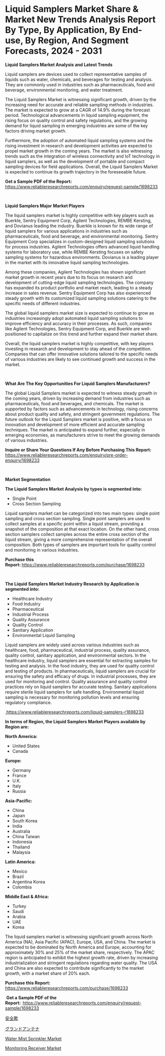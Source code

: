 <p><h1>Liquid Samplers Market Share & Market New Trends Analysis Report By Type, By Application, By End-use, By Region, And Segment Forecasts, 2024 - 2031</h1></p><p><strong>Liquid Samplers Market Analysis and Latest Trends</strong></p>
<p><p>Liquid samplers are devices used to collect representative samples of liquids such as water, chemicals, and beverages for testing and analysis. They are commonly used in industries such as pharmaceuticals, food and beverage, environmental monitoring, and water treatment.</p><p>The Liquid Samplers Market is witnessing significant growth, driven by the increasing need for accurate and reliable sampling methods in industries. The market is expected to grow at a CAGR of 14.9% during the forecast period. Technological advancements in liquid sampling equipment, the rising focus on quality control and safety regulations, and the growing demand for liquid sampling in emerging industries are some of the key factors driving market growth.</p><p>Furthermore, the adoption of automated liquid sampling systems and the rising investment in research and development activities are expected to propel market growth in the coming years. The market is also witnessing trends such as the integration of wireless connectivity and IoT technology in liquid samplers, as well as the development of portable and compact sampling devices for field applications. Overall, the Liquid Samplers Market is expected to continue its growth trajectory in the foreseeable future.</p></p>
<p><strong>Get a Sample PDF of the Report:&nbsp;</strong> <a href="https://www.reliableresearchreports.com/enquiry/request-sample/1698233">https://www.reliableresearchreports.com/enquiry/request-sample/1698233</a></p>
<p>&nbsp;</p>
<p><strong>Liquid Samplers Major Market Players</strong></p>
<p><p>The liquid samplers market is highly competitive with key players such as Buerkle, Sentry Equipment Corp, Agilent Technologies, REMBE Kersting, and Dovianus leading the industry. Buerkle is known for its wide range of liquid samplers for various applications in industries such as pharmaceuticals, food and beverage, and environmental monitoring. Sentry Equipment Corp specializes in custom-designed liquid sampling solutions for process industries. Agilent Technologies offers advanced liquid handling systems for laboratory use, while REMBE Kersting focuses on safety sampling systems for hazardous environments. Dovianus is a leading player in the market with its innovative liquid sampling technologies.</p><p>Among these companies, Agilent Technologies has shown significant market growth in recent years due to its focus on research and development of cutting-edge liquid sampling technologies. The company has expanded its product portfolio and market reach, leading to a steady increase in sales revenue. Sentry Equipment Corp has also experienced steady growth with its customized liquid sampling solutions catering to the specific needs of different industries.</p><p>The global liquid samplers market size is expected to continue to grow as industries increasingly adopt automated liquid sampling solutions to improve efficiency and accuracy in their processes. As such, companies like Agilent Technologies, Sentry Equipment Corp, and Buerkle are well-positioned to capitalize on this trend and further expand their market share.</p><p>Overall, the liquid samplers market is highly competitive, with key players investing in research and development to stay ahead of the competition. Companies that can offer innovative solutions tailored to the specific needs of various industries are likely to see continued growth and success in the market.</p></p>
<p>&nbsp;</p>
<p><strong>What Are The Key Opportunities For Liquid Samplers Manufacturers?</strong></p>
<p><p>The global Liquid Samplers market is expected to witness steady growth in the coming years, driven by increasing demand from industries such as pharmaceuticals, food and beverages, and chemicals. The market is supported by factors such as advancements in technology, rising concerns about product quality and safety, and stringent government regulations. The future outlook for the Liquid Samplers market is positive, with a focus on innovation and development of more efficient and accurate sampling techniques. The market is anticipated to expand further, especially in emerging economies, as manufacturers strive to meet the growing demands of various industries.</p></p>
<p><strong>Inquire or Share Your Questions If Any Before Purchasing This Report:</strong> <a href="https://www.reliableresearchreports.com/enquiry/pre-order-enquiry/1698233">https://www.reliableresearchreports.com/enquiry/pre-order-enquiry/1698233</a></p>
<p>&nbsp;</p>
<p><strong>Market Segmentation</strong></p>
<p><strong>The Liquid Samplers Market Analysis by types is segmented into:</strong></p>
<p><ul><li>Single Point</li><li>Cross Section Sampling</li></ul></p>
<p><p>Liquid samplers market can be categorized into two main types: single point sampling and cross section sampling. Single point samplers are used to collect samples at a specific point within a liquid stream, providing a snapshot of the composition at that exact location. On the other hand, cross section samplers collect samples across the entire cross section of the liquid stream, giving a more comprehensive representation of the overall composition. Both types of samplers are important tools for quality control and monitoring in various industries.</p></p>
<p><strong>Purchase this Report:&nbsp;</strong><a href="https://www.reliableresearchreports.com/purchase/1698233">https://www.reliableresearchreports.com/purchase/1698233</a></p>
<p>&nbsp;</p>
<p><strong>The Liquid Samplers Market Industry Research by Application is segmented into:</strong></p>
<p><ul><li>Healthcare Industry</li><li>Food Industry</li><li>Pharmaceutical</li><li>Industrial Process</li><li>Quality Assurance</li><li>Quality Control</li><li>Sanitary Application</li><li>Environmental Liquid Sampling</li></ul></p>
<p><p>Liquid samplers are widely used across various industries such as healthcare, food, pharmaceutical, industrial process, quality assurance, quality control, sanitary application, and environmental sectors. In the healthcare industry, liquid samplers are essential for extracting samples for testing and analysis. In the food industry, they are used for quality control and testing of products. In pharmaceuticals, liquid samplers are crucial for ensuring the safety and efficacy of drugs. In industrial processes, they are used for monitoring and control. Quality assurance and quality control practices rely on liquid samplers for accurate testing. Sanitary applications require sterile liquid samplers for safe handling. Environmental liquid sampling is necessary for monitoring pollution levels and ensuring regulatory compliance.</p></p>
<p><a href="https://www.reliableresearchreports.com/liquid-samplers-r1698233">&nbsp;https://www.reliableresearchreports.com/liquid-samplers-r1698233</a></p>
<p><strong>In terms of Region, the Liquid Samplers Market Players available by Region are:</strong></p>
<p>
    <p> <strong> North America: </strong>
        <ul>
            <li>United States</li>
            <li>Canada</li>
        </ul>
        </p> 
    <p> <strong> Europe: </strong>
        <ul>
            <li>Germany</li>
            <li>France</li>
            <li>U.K.</li>
            <li>Italy</li>
            <li>Russia</li>
        </ul>
        </p> 
    <p> <strong> Asia-Pacific: </strong>
        <ul>
            <li>China</li>
            <li>Japan</li>
            <li>South Korea</li>
            <li>India</li>
            <li>Australia</li>
            <li>China Taiwan</li>
            <li>Indonesia</li>
            <li>Thailand</li>
            <li>Malaysia</li>
        </ul>
        </p> 
    <p> <strong> Latin America: </strong>
        <ul>
            <li>Mexico</li>
            <li>Brazil</li>
            <li>Argentina Korea</li>
            <li>Colombia</li>
        </ul>
        </p> 
    <p> <strong> Middle East & Africa: </strong>
        <ul>
            <li>Turkey</li>
            <li>Saudi</li>
            <li>Arabia</li>
            <li>UAE</li>
            <li>Korea</li>
        </ul>
    </p>
    </p>
<p><p>The liquid samplers market is witnessing significant growth across North America (NA), Asia Pacific (APAC), Europe, USA, and China. The market is expected to be dominated by North America and Europe, accounting for approximately 30% and 25% of the market share, respectively. The APAC region is anticipated to exhibit the highest growth rate, driven by increasing industrialization and stringent regulations regarding water quality. The USA and China are also expected to contribute significantly to the market growth, with a market share of 20% each.</p></p>
<p><strong>Purchase this Report: </strong><a href="https://www.reliableresearchreports.com/purchase/1698233">https://www.reliableresearchreports.com/purchase/1698233</a></p>
<p>&nbsp;<strong>Get a Sample PDF of the Report:&nbsp;&nbsp;</strong><a href="https://www.reliableresearchreports.com/enquiry/request-sample/1698233">https://www.reliableresearchreports.com/enquiry/request-sample/1698233</a></p>
<p><strong></strong></p>
<p><p><a href="https://github.com/laurenreichert/Market-Research-Report-List-1/blob/main/247200433853.md">安全靴</a></p><p><a href="https://github.com/RodHoppe07/Market-Research-Report-List-1/blob/main/572119233854.md">グランドアンテナ</a></p><p><a href="https://github.com/YashRP12/Market-Research-Report-List-4/blob/main/water-mist-sprinkler-market.md">Water Mist Sprinkler Market</a></p><p><a href="https://github.com/khayangel/Market-Research-Report-List-3/blob/main/monitoring-receiver-market.md">Monitoring Receiver Market</a></p></p>